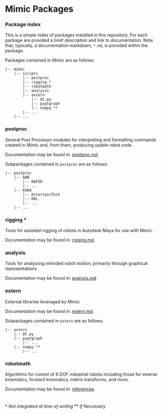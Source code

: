 # Mimic Packages

### Package index

This is a simple index of packages installed in this repository. For each
package are provided a brief description and link to documentation. Note that,
typically, a documentation markdown, `*.md`, is provided within the package.

Packages contained in Mimic are as follows:

```
|-- mimic
    |-- scripts
        |-- postproc
        |-- rigging *
        |-- robotmath
        |-- analysis
        |-- extern
            |-- Qt.py
            |-- pyqtgraph
            |-- numpy **
        |-- ...
    |-- ...
```


### postproc

Several Post Processor modules for interpreting and formatting commands created
in Mimic and, from them, producing usable robot code.

Documentation may be found in:
[postproc.md](mimic/scripts/postproc/postproc.md).

Subpackages contained in `postproc` are as follows:


```
|-- postproc
    |-- ABB
        |-- RAPID
        |-- ...
    |-- KUKA
        |-- EntertainTech
        |-- KRL
        |-- ...
    |-- ...
```


### rigging *

Tools for assisted-rigging of robots in Autodesk Maya for use with Mimic.

Documentation may be found in:
[rigging.md](mimic/scripts/rigging/rigging.md).


### analysis

Tools for analyizing intended robot motion; primarily through graphical representations

Documentation may be found in:
[analysis.md](mimic/scripts/analysis/analysis.md).


### extern

External libraries leveraged by Mimic

Documentation may be found in:
[extern.md](mimic/scripts/extern/extern.md).

Subpackages contained in `extern` are as follows:


```
|-- extern
    |-- Qt.py
    |-- pyqtgraph
        |-- ...
    |-- numpy **
        |-- ...
```

### robotmath

Algorithms for control of 6 DOF industrial robots including those for inverse
kinematics, forward kinematics, matrix transforms, and more.

Documentation may be found in:
[references](mimic/scripts/robotmath/references).


#

\* *Not integrated at time of writing*
\** *If Necessary*

#
